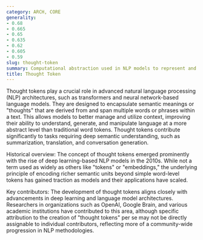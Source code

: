 ```yaml
---
category: ARCH, CORE
generality:
- 0.68
- 0.665
- 0.65
- 0.635
- 0.62
- 0.605
- 0.59
slug: thought-token
summary: Computational abstraction used in NLP models to represent and manipulate complex ideas or concepts within sequences of text.
title: Thought Token
---
```


Thought tokens play a crucial role in advanced natural language processing (NLP) architectures, such as transformers and neural network-based language models. They are designed to encapsulate semantic meanings or "thoughts" that are derived from and span multiple words or phrases within a text. This allows models to better manage and utilize context, improving their ability to understand, generate, and manipulate language at a more abstract level than traditional word tokens. Thought tokens contribute significantly to tasks requiring deep semantic understanding, such as summarization, translation, and conversation generation.

Historical overview: The concept of thought tokens emerged prominently with the rise of deep learning-based NLP models in the 2010s. While not a term used as widely as others like "tokens" or "embeddings," the underlying principle of encoding richer semantic units beyond simple word-level tokens has gained traction as models and their applications have scaled.

Key contributors: The development of thought tokens aligns closely with advancements in deep learning and language model architectures. Researchers in organizations such as OpenAI, Google Brain, and various academic institutions have contributed to this area, although specific attribution to the creation of "thought tokens" per se may not be directly assignable to individual contributors, reflecting more of a community-wide progression in NLP methodologies.